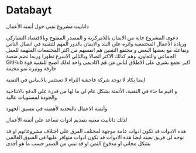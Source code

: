 # Databayt
داتابيت 
مشروع تقني حول أتمتة الأعمال 

دعوى المشروع جاية من الايمان باللامركزية و المصدر المفتوح وبالاقتصاد التشاركي وريادة الأعمال المجتمعية واثره على البلد 
والايمان بالدور المهم للتقنية في اتصال الناس وتفاعله مع بعضها البعض 
و مجتمع التقنين هم انفسهم من اكثر المجتمعات الملهمة للعمل الجماعي والتعاون، وهم كذلك الاكثر اتصالا وبالتالي الاسرع تطورا وربما تضم منصة GitHub اكبر تجمع بشري على الاطلاق لناس من هَم اكاديمي واحد 
لذلك اصبح للتقنية قوة خارقة ووتيرة نمو مخيفة 

ايضا يكاد لا توجد شركة فاحشة الثراء لا تستثمر  بالاساس في التقنية 

و اقيم ما جاء في التقنية، الأتمتة بشكل عام
لى ما لها من قدرة على الدفع بالانتاجية والجودة لمستويات عالية 

وأتمتة الاعمال بالتحديد 
لأهميته في تنسيق الجهود 

لذلك داتابيت معنيه بتقديم ادوات تساعد على أتمتة الأعمال 

هذه الادوات قد تكون ادوات عامة موجهة لمختلف الفرق على اختلاف مشروعاتهم او قد توجه لي فريق بعينه 
ايضا هذه الادوات قد تكون ادوات متوافر عليها في السوق العالمي بشكل مجاني او مدفوع الثمن او قد تبني من الصفر حسب ما هو أجدى
